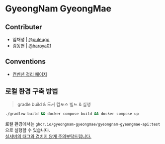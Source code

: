 # GyeongNam GyeongMae

## Contributer

- 임채성 | [@puleugo](https://github.com/puleugo)
- 김동현 | [@haroya01](https://github.com/haroya01)

## Conventions

- [컨벤션 정리 페이지](https://github.com/gyeongnam-gyeongmae/server/wiki/02.-Convention)

## 로컬 환경 구축 방법

> gradle build & 도커 컴포즈 빌드 & 실행

```bash
./gradlew build && docker compose build && docker compose up
```

로컬 환경에서는 `ghcr.io/gyeongnam-gyeongmae/gyeongnam-gyeongmae-api:test`으로 실행할 수 있습니다.<br><ins>실서버의 태그와 겹치지 않게
주의부탁드립니다.</ins>

